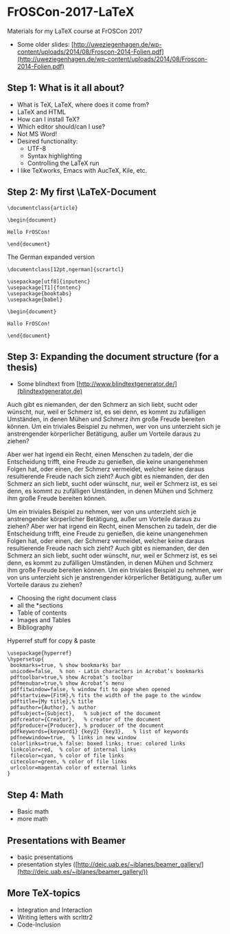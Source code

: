 # FrOSCon-2017-LaTeX

Materials for my LaTeX course at FrOSCon 2017 

* Some older slides: [http://uweziegenhagen.de/wp-content/uploads/2014/08/Froscon-2014-Folien.pdf](http://uweziegenhagen.de/wp-content/uploads/2014/08/Froscon-2014-Folien.pdf)

## Step 1: What is it all about?
* What is TeX, LaTeX, where does it come from?
* LaTeX and HTML
* How can I install TeX?
* Which editor should/can I use?
 * Not MS Word!
 * Desired functionality:
	  * UTF-8
	  * Syntax highlighting
	  * Controlling the LaTeX run
  * I like TeXworks, Emacs with AucTeX, Kile, etc.

## Step 2: My first \LaTeX-Document

    \documentclass{article}

    \begin{document}
    
    Hello FrOSCon!
    
    \end{document}


The German expanded version

    \documentclass[12pt,ngerman]{scrartcl}
    
    \usepackage[utf8]{inputenc}
    \usepackage[T1]{fontenc}
    \usepackage{booktabs}
    \usepackage{babel}
    
    \begin{document}
    
    Hallo FrOSCon!
    
    \end{document}

## Step 3: Expanding the document structure (for a thesis)

* Some blindtext from [http://www.blindtextgenerator.de/](blindtextgenerator.de)

Auch gibt es niemanden, der den Schmerz an sich liebt, sucht oder wünscht, nur, weil er Schmerz ist, es sei denn, es kommt zu zufälligen Umständen, in denen Mühen und Schmerz ihm große Freude bereiten können. Um ein triviales Beispiel zu nehmen, wer von uns unterzieht sich je anstrengender körperlicher Betätigung, außer um Vorteile daraus zu ziehen?

Aber wer hat irgend ein Recht, einen Menschen zu tadeln, der die Entscheidung trifft, eine Freude zu genießen, die keine unangenehmen Folgen hat, oder einen, der Schmerz vermeidet, welcher keine daraus resultierende Freude nach sich zieht? Auch gibt es niemanden, der den Schmerz an sich liebt, sucht oder wünscht, nur, weil er Schmerz ist, es sei denn, es kommt zu zufälligen Umständen, in denen Mühen und Schmerz ihm große Freude bereiten können.

Um ein triviales Beispiel zu nehmen, wer von uns unterzieht sich je anstrengender körperlicher Betätigung, außer um Vorteile daraus zu ziehen? Aber wer hat irgend ein Recht, einen Menschen zu tadeln, der die Entscheidung trifft, eine Freude zu genießen, die keine unangenehmen Folgen hat, oder einen, der Schmerz vermeidet, welcher keine daraus resultierende Freude nach sich zieht? Auch gibt es niemanden, der den Schmerz an sich liebt, sucht oder wünscht, nur, weil er Schmerz ist, es sei denn, es kommt zu zufälligen Umständen, in denen Mühen und Schmerz ihm große Freude bereiten können. Um ein triviales Beispiel zu nehmen, wer von uns unterzieht sich je anstrengender körperlicher Betätigung, außer um Vorteile daraus zu ziehen?


* Choosing the right document class
* all the *sections
* Table of contents
* Images and Tables
* Bibliography

Hyperref stuff for copy & paste
    
    \usepackage{hyperref}
    \hypersetup{
     bookmarks=true, % show bookmarks bar
     unicode=false,  % non - Latin characters in Acrobat’s bookmarks
     pdftoolbar=true,% show Acrobat’s toolbar
     pdfmenubar=true,% show Acrobat’s menu
     pdffitwindow=false, % window fit to page when opened
     pdfstartview={FitH},% fits the width of the page to the window
     pdftitle={My title},% title
     pdfauthor={Author}, % author
     pdfsubject={Subject},   % subject of the document
     pdfcreator={Creator},   % creator of the document
     pdfproducer={Producer}, % producer of the document
     pdfkeywords={keyword1} {key2} {key3},   % list of keywords
     pdfnewwindow=true,  % links in new window
     colorlinks=true,% false: boxed links; true: colored links
     linkcolor=red,  % color of internal links
     filecolor=cyan, % color of file links
     citecolor=green, % color of file links
     urlcolor=magenta% color of external links
    }




## Step 4: Math

* Basic math
* more math

## Presentations with Beamer

* basic presentations
* presentation styles ([http://deic.uab.es/~iblanes/beamer_gallery/](http://deic.uab.es/~iblanes/beamer_gallery/))



## More TeX-topics

* Integration and Interaction
* Writing letters with scrlttr2
* Code-Inclusion